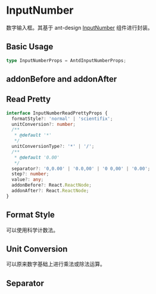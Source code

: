 # InputNumber

数字输入框。其基于 ant-design [InputNumber](https://ant.design/components/input-number/) 组件进行封装。


## Basic Usage

```ts
type InputNumberProps = AntdInputNumberProps;
```

<code src="./demos/new-demos/basic.tsx"></code>

## addonBefore and addonAfter

<code src="./demos/new-demos/addonBefore-addonAfter.tsx"></code>

## Read Pretty

```ts
interface InputNumberReadPrettyProps {
  formatStyle?: 'normal' | 'scientifix';
  unitConversion?: number;
  /**
   * @default '*'
   */
  unitConversionType?: '*' | '/';
  /**
   * @default '0.00'
   */
  separator?: '0,0.00' | '0.0,00' | '0 0,00' | '0.00';
  step?: number;
  value?: any;
  addonBefore?: React.ReactNode;
  addonAfter?: React.ReactNode;
}
```

<code src="./demos/new-demos/read-pretty.tsx"></code>

## Format Style

可以使用科学计数法。

<code src="./demos/new-demos/format-style.tsx"></code>

## Unit Conversion

可以原来数字基础上进行乘法或除法运算。

<code src="./demos/new-demos/unit-conversion.tsx"></code>

## Separator

<code src="./demos/new-demos/separator.tsx"></code>
